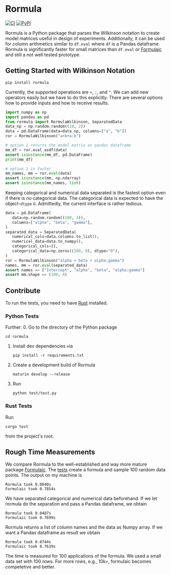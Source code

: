 # Rormula

[![CI](https://github.com/basf/rormula/actions/workflows/ci.yml/badge.svg)](https://github.com/basf/rormula/actions)
[![PyPI](https://img.shields.io/pypi/v/rormula.svg?color=%2334D058)](https://pypi.org/project/rormula)

Rormula is a Python package that parses the Wilkinson notation to create model matrices useful in design of experiments. 
Additionally, it can be used for column arithmetics similar to
`df.eval` where `df` is a Pandas dataframe. Rormula is significantly faster for small matrices than `df.eval` or [Formulaic](https://github.com/matthewwardrop/formulaic)
and still a not well tested prototype.



## Getting Started with Wilkinson Notation 

```
pip install rormula
```
Currently, the supported operations are `+`, `:`, and `^`. We can add new operators easily but we have to do
this explicitly. There
are several options how to provide inputs and how to receive results.

```python
import numpy as np
import pandas as pd
from rormula import RormulaWilkinson, SeparatedData
data_np = np.random.random((10, 2))
data = pd.DataFrame(data=data_np, columns=["a", "b"])
ror = RormulaWilkinson("a+b+a:b")

# option 1 returns the model matrix as pandas dataframe
mm_df = ror.eval_asdf(data)
assert isinstance(mm_df, pd.DataFrame)
print(mm_df)

# option 2 is faster
mm_names, mm = ror.eval(data)
assert isinstance(mm, np.ndarray)
assert isinstance(mm_names, list)
```

Keeping categorical and numerical data separated is the fastest option even if there is no categorical data. 
The categorical data is expected to have the object-`dtype` `O`. 
Admittedly, the current interface is rather tedious.

```python
data = pd.DataFrame(
   data=np.random.random((100, 3)),
   columns=["alpha", "beta", "gamma"],
)
separated_data = SeparatedData(
   numerical_cols=data.columns.to_list(),
   numerical_data=data.to_numpy(),
   categorical_cols=[],
   categorical_data=np.zeros((100, 0), dtype="O"),
)
ror = RormulaWilkinson("alpha + beta + alpha:gamma")
names, mm = ror.eval(separated_data)
assert names == ["Intercept", "alpha", "beta", "alpha:gamma"]
assert mm.shape == (100, 4)
```

## Contribute

To run the tests, you need to have [Rust](https://www.rust-lang.org/tools/install) installed. 

### Python Tests

Further:
0. Go to the directory of the Python package
   ```
   cd rormula
   ```
1. Install dev dependencies via
   ```
   pip install -r requirements.txt
   ```
2. Create a development build of Rormula
   ```
   maturin develop --release
   ```
3. Run 
   ```
   python test/test.py
   ```

### Rust Tests
Run
```
cargo test
```
from the project's root.

## Rough Time Measurements
We compare Rormula to the well-established and way more mature package [Formulaic](https://github.com/matthewwardrop/formulaic).
The [tests](test/test_wilkinson.py) create a formula and sample 100 random data points. The output on my machine is 
```
Rormula took 0.0040s
Formulaic took 0.7854s
```
We have separated categorical and numerical data beforehand. If we let rormula do the separation and pass a Pandas dataframe, we obtain
```
Rormula took 0.0487s
Formulaic took 0.7699s
```
Rormula returns a list of column names and the data as Numpy array. If we want a Pandas dataframe as result we obtain
```
Rormula took 0.0744s
Formulaic took 0.7639s
```
The time is measured for 100 applications of the formula. We used a small data set with 100 rows. For more rows, e.g., 10k+, formulaic becomes competetive and better.
